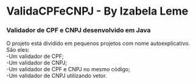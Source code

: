 # ValidaCPFeCNPJ - By Izabela Leme #
### Validador de CPF e CNPJ desenvolvido em Java ###

<p>
  O projeto está dividido em pequenos projetos com nome autoexplicativo. São eles:<br/>
  -Um validador de CPF;<br/>
  -Um validador de CNPJ;<br/>
  -Um validador de CPF e CNPJ no mesmo código;<br/>
  -Um validador de CNPJ utilizando vetor.
</p>
